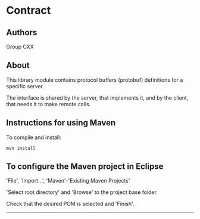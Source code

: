 # Contract


## Authors

Group CXX


## About

This library module contains protocol buffers (protobuf) definitions for a specific server.

The interface is shared by the server, that implements it, and by the client, that needs it to make remote calls.


## Instructions for using Maven

To compile and install:

```
mvn install
```


## To configure the Maven project in Eclipse

'File', 'Import...', 'Maven'-'Existing Maven Projects'

'Select root directory' and 'Browse' to the project base folder.

Check that the desired POM is selected and 'Finish'.


----

